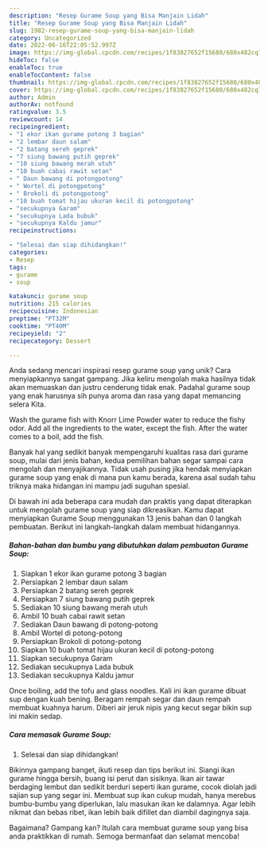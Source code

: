 ```yaml
---
description: "Resep Gurame Soup yang Bisa Manjain Lidah"
title: "Resep Gurame Soup yang Bisa Manjain Lidah"
slug: 1982-resep-gurame-soup-yang-bisa-manjain-lidah
category: Uncategorized
date: 2022-06-16T22:05:52.997Z
image: https://img-global.cpcdn.com/recipes/1f83827652f15680/680x482cq70/gurame-soup-foto-resep-utama.jpg
hideToc: false
enableToc: true
enableTocContent: false
thumbnail: https://img-global.cpcdn.com/recipes/1f83827652f15680/680x482cq70/gurame-soup-foto-resep-utama.jpg
cover: https://img-global.cpcdn.com/recipes/1f83827652f15680/680x482cq70/gurame-soup-foto-resep-utama.jpg
author: Admin
authorAv: notfound
ratingvalue: 3.5
reviewcount: 14
recipeingredient:
- "1 ekor ikan gurame potong 3 bagian"
- "2 lembar daun salam"
- "2 batang sereh geprek"
- "7 siung bawang putih geprek"
- "10 siung bawang merah utuh"
- "10 buah cabai rawit setan"
- " Daun bawang di potongpotong"
- " Wortel di potongpotong"
- " Brokoli di potongpotong"
- "10 buah tomat hijau ukuran kecil di potongpotong"
- "secukupnya Garam"
- "secukupnya Lada bubuk"
- "secukupnya Kaldu jamur"
recipeinstructions:

- "Selesai dan siap dihidangkan!"
categories:
- Resep
tags:
- gurame
- soup

katakunci: gurame soup 
nutrition: 215 calories
recipecuisine: Indonesian
preptime: "PT32M"
cooktime: "PT40M"
recipeyield: "2"
recipecategory: Dessert

---
```





Anda sedang mencari inspirasi resep gurame soup yang unik? Cara menyiapkannya sangat gampang. Jika keliru mengolah maka hasilnya tidak akan memuaskan dan justru cenderung tidak enak. Padahal gurame soup yang enak harusnya sih punya aroma dan rasa yang dapat memancing selera Kita.





Wash the gurame fish with Knorr Lime Powder water to reduce the fishy odor. Add all the ingredients to the water, except the fish. After the water comes to a boil, add the fish.

Banyak hal yang sedikit banyak mempengaruhi kualitas rasa dari gurame soup, mulai dari jenis bahan, kedua pemilihan bahan segar sampai cara mengolah dan menyajikannya. Tidak usah pusing jika hendak menyiapkan gurame soup yang enak di mana pun kamu berada, karena asal sudah tahu triknya maka hidangan ini mampu jadi suguhan spesial.






Di bawah ini ada beberapa cara mudah dan praktis yang dapat diterapkan untuk mengolah gurame soup yang siap dikreasikan. Kamu dapat menyiapkan Gurame Soup menggunakan 13 jenis bahan dan 0 langkah pembuatan. Berikut ini langkah-langkah dalam membuat hidangannya.

<!--inarticleads1-->

##### Bahan-bahan dan bumbu yang dibutuhkan dalam pembuatan Gurame Soup:

1. Siapkan 1 ekor ikan gurame potong 3 bagian
1. Persiapkan 2 lembar daun salam
1. Persiapkan 2 batang sereh geprek
1. Persiapkan 7 siung bawang putih geprek
1. Sediakan 10 siung bawang merah utuh
1. Ambil 10 buah cabai rawit setan
1. Sediakan  Daun bawang di potong-potong
1. Ambil  Wortel di potong-potong
1. Persiapkan  Brokoli di potong-potong
1. Siapkan 10 buah tomat hijau ukuran kecil di potong-potong
1. Siapkan secukupnya Garam
1. Sediakan secukupnya Lada bubuk
1. Sediakan secukupnya Kaldu jamur


Once boiling, add the tofu and glass noodles. Kali ini ikan gurame dibuat sup dengan kuah bening. Beragam rempah segar dan daun rempah membuat kuahnya harum. Diberi air jeruk nipis yang kecut segar bikin sup ini makin sedap. 

<!--inarticleads2-->

##### Cara memasak Gurame Soup:


1. Selesai dan siap dihidangkan!

Bikinnya gampang banget, ikuti resep dan tips berikut ini. Siangi ikan gurame hingga bersih, buang isi perut dan sisiknya. Ikan air tawar berdaging lembut dan sedikit berduri seperti ikan gurame, cocok diolah jadi sajian sup yang segar ini. Membuat sup ikan cukup mudah, hanya merebus bumbu-bumbu yang diperlukan, lalu masukan ikan ke dalamnya. Agar lebih nikmat dan bebas ribet, ikan lebih baik difillet dan diambil dagingnya saja. 

Bagaimana? Gampang kan? Itulah cara membuat gurame soup yang bisa anda praktikkan di rumah. Semoga bermanfaat dan selamat mencoba!
